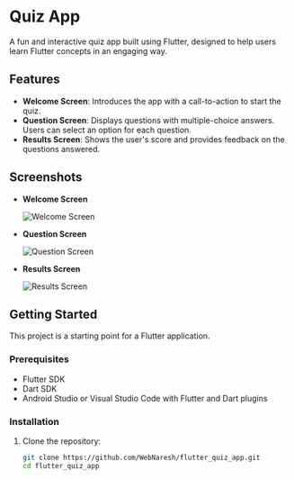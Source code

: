 # Quiz App

A fun and interactive quiz app built using Flutter, designed to help users learn Flutter concepts in an engaging way.

## Features

- **Welcome Screen**: Introduces the app with a call-to-action to start the quiz.
- **Question Screen**: Displays questions with multiple-choice answers. Users can select an option for each question.
- **Results Screen**: Shows the user's score and provides feedback on the questions answered.

## Screenshots

- **Welcome Screen**
  
  ![Welcome Screen](https://github.com/user-attachments/assets/6932f45c-9abb-4bea-a7f1-f333b9773d75)

- **Question Screen**

  ![Question Screen](https://github.com/user-attachments/assets/a5da44aa-c45a-464e-8f38-7b687025be59)

- **Results Screen**
  
  ![Results Screen](https://github.com/user-attachments/assets/815b08eb-b65e-4168-9744-6ced2cce2afa)

## Getting Started

This project is a starting point for a Flutter application.

### Prerequisites

- Flutter SDK
- Dart SDK
- Android Studio or Visual Studio Code with Flutter and Dart plugins

### Installation

1. Clone the repository:

   ```bash
   git clone https://github.com/WebNaresh/flutter_quiz_app.git
   cd flutter_quiz_app
